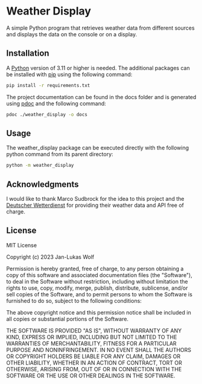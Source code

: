 # Weather Display

A simple Python program that retrieves weather data from different sources
and displays the data on the console or on a display.

## Installation

A [Python](https://www.python.org/) version of 3.11 or higher is needed.
The additional packages can be installed with
[pip](https://pip.pypa.io/en/stable/) using the following command:

```bash
pip install -r requirements.txt
```

The project documentation can be found in the docs folder and is generated
using [pdoc](https://pdoc.dev/) and the following command:

```bash
pdoc ./weather_display -o docs
```

## Usage

The weather_display package can be executed directly with the following
python command from its parent directory:

```bash
python -m weather_display
```

## Acknowledgments

I would like to thank Marco Sudbrock for the idea to this project and
the [Deutscher Wetterdienst](https://www.dwd.de/) for providing their
weather data and API free of charge.

## License

MIT License

Copyright (c) 2023 Jan-Lukas Wolf

Permission is hereby granted, free of charge, to any person obtaining a copy
of this software and associated documentation files (the "Software"), to deal
in the Software without restriction, including without limitation the rights
to use, copy, modify, merge, publish, distribute, sublicense, and/or sell
copies of the Software, and to permit persons to whom the Software is
furnished to do so, subject to the following conditions:

The above copyright notice and this permission notice shall be included in all
copies or substantial portions of the Software.

THE SOFTWARE IS PROVIDED "AS IS", WITHOUT WARRANTY OF ANY KIND, EXPRESS OR
IMPLIED, INCLUDING BUT NOT LIMITED TO THE WARRANTIES OF MERCHANTABILITY,
FITNESS FOR A PARTICULAR PURPOSE AND NONINFRINGEMENT. IN NO EVENT SHALL THE
AUTHORS OR COPYRIGHT HOLDERS BE LIABLE FOR ANY CLAIM, DAMAGES OR OTHER
LIABILITY, WHETHER IN AN ACTION OF CONTRACT, TORT OR OTHERWISE, ARISING FROM,
OUT OF OR IN CONNECTION WITH THE SOFTWARE OR THE USE OR OTHER DEALINGS IN THE
SOFTWARE.
